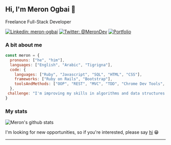 ## Hi, I'm Meron Ogbai 👋

Freelance Full-Stack Developer

[![Linkedin: meron-ogbai](https://img.shields.io/static/v1?label=&message=Linkedin&color=0a66c2)](https://www.linkedin.com/in/meron-ogbai/)
[![Twitter: @MeronDev](https://img.shields.io/static/v1?label=&message=Twitter&color=1da1f2)](https://twitter.com/MeronDev)
[![Portfolio](https://img.shields.io/static/v1?label=&message=Portfolio&color=072f5f)](https://meronokbay.github.io/portfolio/)

### A bit about me

```javascript
const meron = {
  pronouns: ["he", "him"],
  languages: ["English", "Arabic", "Tigrigna"],
  code: {
    languages: ["Ruby", "Javascript", "SQL", "HTML", "CSS"],
    frameworks: ["Ruby on Rails", "Bootstrap"],
    toolsAndMethods: ["OOP", "REST", "MVC", "TDD", "Chrome Dev Tools", "PostgreSQL", "MySQL","Sass", "RSpec", "Webpack", "Heroku", "Netlify"]
  },
 challenge: "I'm improving my skills in algorithms and data structures."
}
```

### My stats

![Meron's github stats](https://github-readme-stats.vercel.app/api?username=meronokbay&show_icons=true)

I'm looking for new opportunities, so if you're interested, please say [hi](mailto:okbaymeron@gmail.com?subject=Opportunity) 😁

---
